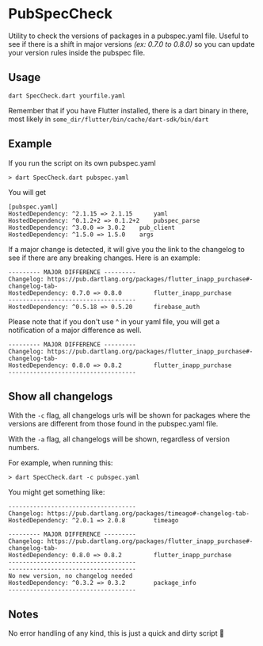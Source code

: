 # PubSpecCheck

Utility to check the versions of packages in a pubspec.yaml file. Useful to see if there is a shift in major versions _(ex: 0.7.0 to 0.8.0)_ so you can update your version rules inside the pubspec file.

## Usage

```
dart SpecCheck.dart yourfile.yaml
```

Remember that if you have Flutter installed, there is a dart binary in there, most likely in `some_dir/flutter/bin/cache/dart-sdk/bin/dart`

## Example

If you run the script on its own pubspec.yaml
```
> dart SpecCheck.dart pubspec.yaml
```

You will get

```
[pubspec.yaml]
HostedDependency: ^2.1.15 => 2.1.15 	 yaml
HostedDependency: ^0.1.2+2 => 0.1.2+2 	 pubspec_parse
HostedDependency: ^3.0.0 => 3.0.2 	 pub_client
HostedDependency: ^1.5.0 => 1.5.0 	 args
```


If a major change is detected, it will give you the link to the changelog to see if there are any breaking changes. Here is an example:

```
--------- MAJOR DIFFERENCE ---------
Changelog: https://pub.dartlang.org/packages/flutter_inapp_purchase#-changelog-tab-
HostedDependency: 0.7.0 => 0.8.0         flutter_inapp_purchase
------------------------------------
HostedDependency: ^0.5.18 => 0.5.20      firebase_auth
```


Please note that if you don't use ^ in your yaml file, you will get a notification of a major difference as well.

```
--------- MAJOR DIFFERENCE ---------
Changelog: https://pub.dartlang.org/packages/flutter_inapp_purchase#-changelog-tab-
HostedDependency: 0.8.0 => 0.8.2         flutter_inapp_purchase
------------------------------------
```

## Show all changelogs

With the `-c` flag, all changelogs urls will be shown for packages where the versions are different from those found in the pubspec.yaml file.

With the `-a` flag, all changelogs will be shown, regardless of version numbers.

For example, when running this:
```
> dart SpecCheck.dart -c pubspec.yaml
```

You might get something like:
```
------------------------------------
Changelog: https://pub.dartlang.org/packages/timeago#-changelog-tab-
HostedDependency: ^2.0.1 => 2.0.8        timeago

--------- MAJOR DIFFERENCE ---------
Changelog: https://pub.dartlang.org/packages/flutter_inapp_purchase#-changelog-tab-
HostedDependency: 0.8.0 => 0.8.2         flutter_inapp_purchase
------------------------------------
------------------------------------
No new version, no changelog needed
HostedDependency: ^0.3.2 => 0.3.2        package_info
------------------------------------
```


## Notes

No error handling of any kind, this is just a quick and dirty script 🙂